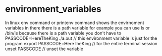 # environment_variables

In linux env command or printenv command shows the envirnoment variables 
in there there is a path variable for example you can use ls or /bin/ls because there is a path variable you don't have to 
PASSCODE=HereTheKing ./a.out   // this environment variable is just for the program 
export PASSCODE=HereTheKing    // for the entire terminal session 
unset PASSCODE                 // unset the variable  
